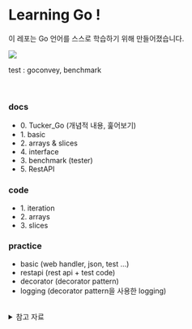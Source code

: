 # Learning Go !

이 레포는 Go 언어를 스스로 학습하기 위해 만들어졌습니다.

<!-- <p align="center"> -->
<img src="https://img.shields.io/badge/1.17-e75253?style=flat-square&logo=Go&logoColor=white"/>
<!-- </p> -->

test : goconvey, benchmark

<br />

### docs

<ul>
<li> 0. Tucker_Go (개념적 내용, 훑어보기)</li>
<li> 1. basic </li>
<li> 2. arrays & slices </li>
<li> 4. interface </li>
<li> 3. benchmark (tester) </li>
<li> 5. RestAPI </li>
</ul>

### code

<ul>
<li> 1. iteration </li>
<li> 2. arrays </li>
<li> 3. slices </li>
</ul>


### practice

<ul>
<li> basic (web handler, json, test ...) </li>
<li> restapi (rest api + test code) </li>
<li> decorator (decorator pattern) </li>
<li> logging (decorator pattern을 사용한 logging) </li>
</ul>
</details>

<br />

<details>
<summary> 참고 자료 </summary>
<ul>
<li> <a href="https://golang.org/doc/effective_go" alt="Effective Go"> Effective Go </a></li>
<li> <a href="https://quii.gitbook.io/learn-go-with-tests/" alt="Learn Go With Test"> Learn Go With Test </a></li>
<li> <a href="https://youtube.com/playlist?list=PLy-g2fnSzUTDALoERcKDniql16SAaQYHF" alt="Go 로 만드는 웹"> Go 로 만드는 웹 </a></li>
<li> <a href="http://golang.site/" alt="예제로 배우는 Go 프로그래밍"> 예제로 배우는 Go 프로그래밍 </a></li>
</ul>
</details>

<br />
